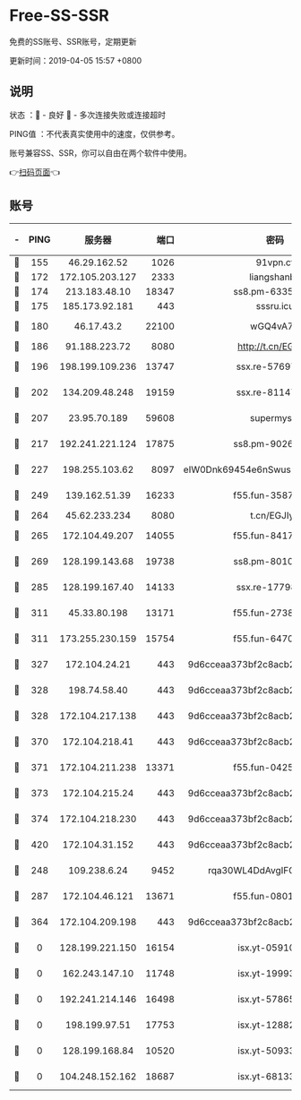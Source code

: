 # Free-SS-SSR

免费的SS账号、SSR账号，定期更新

更新时间：2019-04-05 15:57 +0800

## 说明

状态     ：🙂 - 良好 🙁 - 多次连接失败或连接超时

PING值   ：不代表真实使用中的速度，仅供参考。

账号兼容SS、SSR，你可以自由在两个软件中使用。

👉[扫码页面](https://liesauer.github.io/Free-SS-SSR/)👈

## 账号

|-|PING|服务器|端口|密码|加密方式|区域|
|:----:|:----:|:-----:|-----:|:----:|:----:|:----:|
|🙂|155|46.29.162.52|1026|91vpn.cf|rc4-md5|RU|
|🙂|172|172.105.203.127|2333|liangshanbo|chacha20|JP|
|🙂|174|213.183.48.10|18347|ss8.pm-63355792|rc4-md5|RU|
|🙂|175|185.173.92.181|443|sssru.icu|rc4-md5|RU|
|🙂|180|46.17.43.2|22100|wGQ4vA7D|aes-256-gcm|RU|
|🙂|186|91.188.223.72|8080|http://t.cn/EGJIyrl|rc4-md5|RU|
|🙂|196|198.199.109.236|13747|ssx.re-57697610|aes-256-cfb|US|
|🙂|202|134.209.48.248|19159|ssx.re-81147970|aes-256-cfb|US|
|🙂|207|23.95.70.189|59608|supermyssr|chacha20-ietf|US|
|🙂|217|192.241.221.124|17875|ss8.pm-90261799|aes-256-cfb|US|
|🙂|227|198.255.103.62|8097|eIW0Dnk69454e6nSwuspv9DmS201tQ0D|aes-256-cfb|US|
|🙂|249|139.162.51.39|16233|f55.fun-35878736|aes-256-cfb|SG|
|🙂|264|45.62.233.234|8080|t.cn/EGJIyrl|rc4-md5|CA|
|🙂|265|172.104.49.207|14055|f55.fun-84172526|aes-256-cfb|SG|
|🙂|269|128.199.143.68|19738|ss8.pm-80109890|aes-256-cfb|SG|
|🙂|285|128.199.167.40|14133|ssx.re-17798800|aes-256-cfb|SG|
|🙂|311|45.33.80.198|13171|f55.fun-27386798|aes-256-cfb|US|
|🙂|311|173.255.230.159|15754|f55.fun-64706924|aes-256-cfb|US|
|🙂|327|172.104.24.21|443|9d6cceaa373bf2c8acb22e60b6a58be6|aes-256-cfb|US|
|🙂|328|198.74.58.40|443|9d6cceaa373bf2c8acb22e60b6a58be6|aes-256-cfb|US|
|🙂|328|172.104.217.138|443|9d6cceaa373bf2c8acb22e60b6a58be6|aes-256-cfb|US|
|🙂|370|172.104.218.41|443|9d6cceaa373bf2c8acb22e60b6a58be6|aes-256-cfb|US|
|🙂|371|172.104.211.238|13371|f55.fun-04250289|aes-256-cfb|US|
|🙂|373|172.104.215.24|443|9d6cceaa373bf2c8acb22e60b6a58be6|aes-256-cfb|US|
|🙂|374|172.104.218.230|443|9d6cceaa373bf2c8acb22e60b6a58be6|aes-256-cfb|US|
|🙂|420|172.104.31.152|443|9d6cceaa373bf2c8acb22e60b6a58be6|aes-256-cfb|US|
|🙂|248|109.238.6.24|9452|rqa30WL4DdAvgIFG6Fs3znzTa|aes-256-cfb|FR|
|🙂|287|172.104.46.121|13671|f55.fun-08015560|aes-256-cfb|SG|
|🙂|364|172.104.209.198|443|9d6cceaa373bf2c8acb22e60b6a58be6|aes-256-cfb|US|
|🙁|0|128.199.221.150|16154|isx.yt-05910694|aes-256-cfb|SG|
|🙁|0|162.243.147.10|11748|isx.yt-19993680|aes-256-cfb|US|
|🙁|0|192.241.214.146|16498|isx.yt-57865147|aes-256-cfb|US|
|🙁|0|198.199.97.51|17753|isx.yt-12882170|aes-256-cfb|US|
|🙁|0|128.199.168.84|10520|isx.yt-50933208|aes-256-cfb|SG|
|🙁|0|104.248.152.162|18687|isx.yt-68133684|aes-256-cfb|SG|
